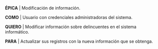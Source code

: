 ﻿**ÉPICA** | Modificación de información.

**COMO** | Usuario con credenciales administradoras del sistema.  
 
**QUIERO** | Modificar información sobre delincuentes en el sistema informático.  

**PARA** | Actualizar sus registros con la nueva información que se obtenga.  
